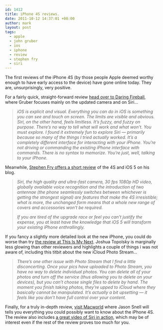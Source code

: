 ```yaml
---
id: 1412
title: iPhone 4S reviews.
date: 2011-10-12 14:37:01 +00:00
author: mark
layout: post
tags:
  - apple
  - john gruber
  - ios
  - iphone
  - review
  - stephen fry
  - siri
---
```

The first reviews of the iPhone 4S (by those people Apple deemed worthy enough to have early access to the device) have gone online today. They are, unsurprisingly, very positive.

For a fairly quick, straight-forward review [head over to Daring Fireball](http://daringfireball.net/2011/10/iphone_4s), where Gruber focuses mainly on the updated camera and on Siri&#8230;

> _iOS is explicit and visual. Everything you can do in iOS is something you can see and touch on screen. The limits are visible and obvious. Siri, on the other hand, feels limitless. It’s fuzzy, and fuzzy on purpose. There’s no way to tell what will work and what won’t. You must explore. I found it extremely fun to explore Siri — primarily because so many of the things I tried actually worked. It’s a completely different interface for interacting with your iPhone. You’re not driving or commanding the existing iPhone interface with commands. There is no syntax to memorize. You’re just, well, talking to your iPhone._

Meanwhile, [Stephen Fry offers a short review](http://www.stephenfry.com/2011/10/12/iphone-4s/) of the 4S and iOS 5 on his blog.

> _Siri, the high quality and ultra-fast camera, 30 fps 1080p HD video, globally available voice recognition and the introduction of two antennae (the phone seamlessly switches between whichever is getting the strongest signal) are features that make the 4S irresistible; what is more, the unchanged form means that a whole new range of covers and accessories won’t be required._
> 
> _If you are tired of the upgrade race or feel you can’t justify the expense, you at least have the knowledge that iOS 5 will transform your existing iPhone enthrallingly._

If you fancy a slightly more detailed look at the new iPhone, you could do worse than try [the review at This Is My Next](http://thisismynext.com/2011/10/11/iphone-4s-review/). Joshua Topolsky is marginally less glowing than other reviewers and highlights a couple of things i was not aware of, including this titbit about the new iCloud Photo Stream&#8230;

> _There’s one other issue with Photo Stream that I find a little disconcerting. Once your pics have uploaded to Photo Stream, you have no way to delete individual photos. You can delete all of your photos and turn off the service (thus allowing you to delete on your devices), but you can’t choose single files to delete by hand. The moment you finish taking photos, they’re upped to iCloud where they basically cannot be manipulated. It’s actually a bit upsetting — it feels like you don’t have full control over your content._

Finally, for a truly in-depth review, [visit Macworld](http://www.macworld.com/article/162944/2011/10/iphone_4s_its_a_sure_thing.html) where Jason Snell will tells you everything you could possibly want to know about the iPhone 4S. The review also includes [a great video of Siri in action](http://www.youtube.com/watch?v=5mNcnj2l6RE), which may be of interest even if the rest of the review proves too much for you.
